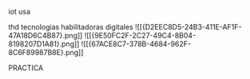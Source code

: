 iot
usa


thd tecnologias habilitadoras digitales
![[{D2EEC8D5-24B3-411E-AF1F-47A18D6C4B87}.png]]
![[{9E50FC2F-2C27-49C4-8B04-8198207D1A81}.png]]
![[{67ACE8C7-378B-4684-962F-8C6F89987B8E}.png]]


PRACTICA
